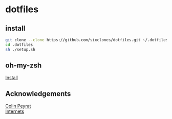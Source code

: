 # dotfiles

## install

```bash
git clone --clone https://github.com/sixclones/dotfiles.git ~/.dotfiles
cd .dotfiles
sh ./setup.sh
```

## oh-my-zsh

[Install](https://github.com/robbyrussell/oh-my-zsh)

## Acknowledgements

[Colin Peyrat](https://github.com/ColinPeyrat)\
[Internets](https://duckduckgo.com)
